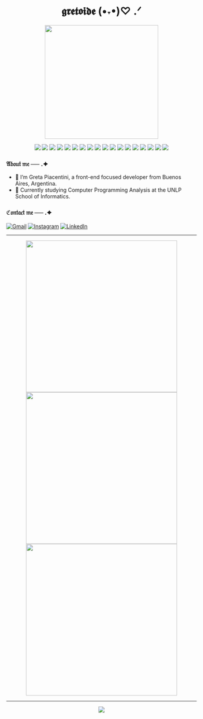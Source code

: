<div align="center">
  <h1 align="center">𝖌𝖗𝖊𝖙𝖔𝖎𝖉𝖊 (•˕•)♡ .ᐟ</h1>
  <img src="https://i.pinimg.com/originals/a6/19/0a/a6190af32e8458f11474436f457967fd.gif" width="300" />
</div>

<p align="center">
  <img src="https://img.shields.io/badge/-Django-4C4255?style=for-the-badge&logo=django&logoColor=f378bf" />
  <img src="https://img.shields.io/badge/-Illustrator-2f253e?style=for-the-badge&logo=adobeillustrator&logoColor=c773f6" />
  <img src="https://img.shields.io/badge/-JavaScript-f378bf?style=for-the-badge&logo=javascript&logoColor=2f253e" />
  <img src="https://img.shields.io/badge/-MySQL-4C4255?style=for-the-badge&logo=mysql&logoColor=ffffff" />
  <img src="https://img.shields.io/badge/-CSS3-4C4255?style=for-the-badge&logo=css3&logoColor=c773f6" />
  <img src="https://img.shields.io/badge/-Figma-4C4255?style=for-the-badge&logo=figma&logoColor=f378bf" />
  <img src="https://img.shields.io/badge/-Python-2f253e?style=for-the-badge&logo=python&logoColor=c773f6" />
  <img src="https://img.shields.io/badge/-Linux-c773f6?style=for-the-badge&logo=linux&logoColor=2f253e" />
  <img src="https://img.shields.io/badge/-Matplotlib-2f253e?style=for-the-badge&logo=matplotlib&logoColor=f378bf" />
  <img src="https://img.shields.io/badge/-Sass-2f253e?style=for-the-badge&logo=sass&logoColor=f378bf" />
  <img src="https://img.shields.io/badge/-Git-f378bf?style=for-the-badge&logo=git&logoColor=2f253e" />
  <img src="https://img.shields.io/badge/-Bootstrap-c773f6?style=for-the-badge&logo=bootstrap&logoColor=ffffff" />
  <img src="https://img.shields.io/badge/-Photoshop-f378bf?style=for-the-badge&logo=adobephotoshop&logoColor=2f253e" />
  <img src="https://img.shields.io/badge/-Tailwind-4C4255?style=for-the-badge&logo=tailwindcss&logoColor=f378bf" />
  <img src="https://img.shields.io/badge/-Pandas-c773f6?style=for-the-badge&logo=pandas&logoColor=2f253e" />
  <img src="https://img.shields.io/badge/-Java-2f253e?style=for-the-badge&logo=java&logoColor=c773f6" />
  <img src="https://img.shields.io/badge/-Pascal-4C4255?style=for-the-badge&logo=gnupg&logoColor=f378bf" />
  <img src="https://img.shields.io/badge/-Ada-c773f6?style=for-the-badge&logoColor=2f253e&logo=gnu" />
</p>





### 𝔄𝔟𝔬𝔲𝔱 𝔪𝔢 ── .✦

- 🖤 I’m Greta Piacentini, a front-end focused developer from Buenos Aires, Argentina.
- 🌷 Currently studying Computer Programming Analysis at the UNLP School of Informatics.

### ℭ𝔬𝔫𝔱𝔞𝔠𝔱 𝔪𝔢 ── .✦

[![Gmail](https://img.shields.io/badge/Gmail-c773f6?style=flat&logo=gmail&logoColor=white)](mailto:gretaxpiacentini@gmail.com)
[![Instagram](https://img.shields.io/badge/Instagram-f378bf?style=flat&logo=instagram&logoColor=white)](https://www.instagram.com/gretoidex/)
[![LinkedIn](https://img.shields.io/badge/LinkedIn-4C4255?style=flat&logo=linkedin&logoColor=white)](https://www.linkedin.com/in/greta-piacentini-a1a8a4197/)

---

<div align="center">
  <img src="https://github-readme-stats.vercel.app/api?username=gretoide&theme=midnight-purple&show_icons=true&hide_border=false&count_private=true" width="400"/>
  <img src="https://github-readme-streak-stats.herokuapp.com/?user=gretoide&theme=midnight-purple&hide_border=false" width="400"/>
  <img src="https://github-readme-stats.vercel.app/api/top-langs/?username=gretoide&theme=midnight-purple&layout=compact&hide_border=false" width="400"/>
</div>

---

<p align="center">
  <img src="https://capsule-render.vercel.app/api?type=waving&height=120&section=footer&text=Thanks%20for%20visiting%20my%20profile!&fontColor=ffffff&fontSize=22&fontAlign=70&animation=fadeIn&gradientColor=%23000000,%234C4255,%237f4acb,%23f378bf" />
</p>


